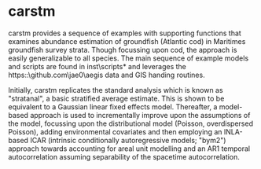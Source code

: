 # carstm
carstm provides a sequence of examples with supporting functions that examines abundance estimation of groundfish (Atlantic cod) in
Maritimes groundfish survey strata. Though focussing upon cod, the approach is easily generalizable to all species. The main sequence of example models and scripts are found in inst\scripts\* and leverages the https::\github.com\jae0\aegis data and GIS handing routines.

Initially, carstm replicates the standard analysis which is known as "stratanal", a basic stratified average estimate. This is shown to be equivalent to a Gaussian linear fixed effects model. Thereafter, a model-based approach is used to incrementally improve upon the assumptions of the model, focussing upon the distributional model (Poisson, overdispersed Poisson), adding environmental covariates and then employing an INLA-based ICAR (intrinsic conditionally autoregressive models; "bym2") approach towards accounting for areal unit modelling and an AR1 temporal autocorrelation assuming separability of the spacetime autocorrelation.
